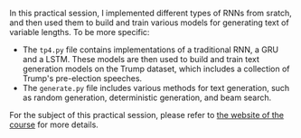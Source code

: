 In this practical session, I implemented different types of RNNs from sratch, and then used them to build and train various models for generating text of variable lengths. To be more specific:

- The `tp4.py` file contains implementations of a traditional RNN, a GRU and a LSTM. These models are then used to build and train text generation models on the Trump dataset, which includes a collection of Trump's pre-election speeches.
- The `generate.py` file includes various methods for text generation, such as random generation, deterministic generation, and beam search.

For the subject of this practical session, please refer to [the website of the course](https://dac.lip6.fr/master/amal-2024-2025/) for more details.
